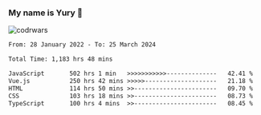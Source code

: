 ### My name is Yury 👋 
![codrwars](https://www.codewars.com/users/litury/badges/micro) 


<!--START_SECTION:waka-->

```txt
From: 28 January 2022 - To: 25 March 2024

Total Time: 1,183 hrs 48 mins

JavaScript       502 hrs 1 min   >>>>>>>>>>>--------------   42.41 %
Vue.js           250 hrs 42 mins >>>>>--------------------   21.18 %
HTML             114 hrs 50 mins >>-----------------------   09.70 %
CSS              103 hrs 18 mins >>-----------------------   08.73 %
TypeScript       100 hrs 4 mins  >>-----------------------   08.45 %
```

<!--END_SECTION:waka-->

